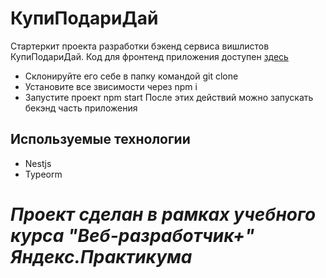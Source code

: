 # КупиПодариДай

Стартеркит проекта разработки бэкенд сервиса вишлистов КупиПодариДай.
Код для фронтенд приложения доступен [здесь](https://github.com/yandex-praktikum/kupipodariday-frontend.git)
+ Склонируйте его себе в папку командой git clone 
+ Установите все звисимости через npm i
+ Запустите проект npm start
После этих действий можно запускать бекэнд часть приложения

## Используемые технологии
+ Nestjs
+ Typeorm


# ***Проект сделан в рамках учебного курса "Веб-разработчик+" Яндекс.Практикума*** 
